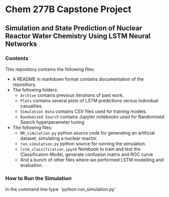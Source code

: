 # Chem 277B Capstone Project

## Simulation and State Prediction of Nuclear Reactor Water Chemistry Using LSTM Neural Networks

### Contents

This repository contains the following files:

- A README in markdown format contains documentation of the repositiory.
- The following folders:
    - `Archive` contains previous iterations of past work.
    - `Plots` contains several plots of LSTM predictions versus individual casualties.
    - `Simulation Data` contains CSV files used for training models.
    - `Randomized Search` contains Jupyter notebooks used for Randomized Search hyperparameter tuning
- The following files:
    - `NR_simulation.py` python source code for generating an artificial dataset, simulating a nuclear reactor.
    - `run_simulation.py` python source for running the simulation.
    - `lstm_classification.ipynb` Notebook to train and test the Classification Model, generate confusion matrix and ROC curve
    - And a bunch of other files where we performed LSTM modelling and evaluation.

### How to Run the Simulation

In the command line type: 'python run_simulation.py'

